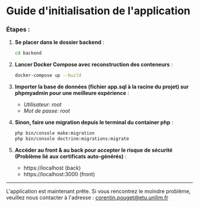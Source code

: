 # Guide d'initialisation de l'application

### Étapes :

1. **Se placer dans le dossier backend** :
   ```sh
   cd backend
   ```

2. **Lancer Docker Compose avec reconstruction des conteneurs** :
   ```sh
   docker-compose up --build
   ```

3. **Importer la base de données (fichier app.sql à la racine du projet) sur phpmyadmin pour une meilleure expérience** :
   - *Utilisateur: root*
   - *Mot de passe: root*


4. **Sinon, faire une migration depuis le terminal du container php** :
   ```sh
   php bin/console make:migration
   php bin/console doctrine:migrations:migrate
   ```

5. **Accéder au front & au back pour accepter le risque de sécurité (Problème lié aux certificats auto-générés)** :
   - https://localhost (back)
   - https://localhost:3000 (front)

---

L'application est maintenant prête.
Si vous rencontrez le moindre problème, veuillez nous contacter à l'adresse : corentin.pouget@etu.unilim.fr

